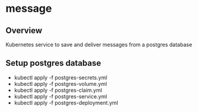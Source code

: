 # message 

## Overview

Kubernetes service to save and deliver messages from a postgres database

## Setup postgres database

* kubectl apply -f postgres-secrets.yml
* kubectl apply -f postgres-volume.yml
* kubectl apply -f postgres-claim.yml
* kubectl apply -f postgres-service.yml
* kubectl apply -f postgres-deployment.yml